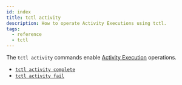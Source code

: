 ```yaml
---
id: index
title: tctl activity
description: How to operate Activity Executions using tctl.
tags:
  - reference
  - tctl
---
```


The `tctl activity` commands enable [Activity Execution](/docs/concepts/what-is-an-activity-execution) operations.

- [`tctl activity complete`](/docs/tctl/activity/complete)
- [`tctl activity fail`](/docs/tctl/activity/fail)
